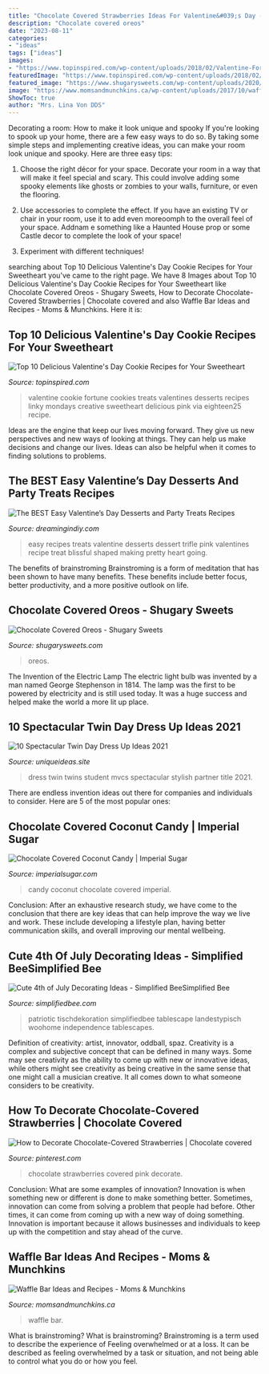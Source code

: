 ```yaml
---
title: "Chocolate Covered Strawberries Ideas For Valentine&#039;s Day - Chocolate Covered Oreos"
description: "Chocolate covered oreos"
date: "2023-08-11"
categories:
- "ideas"
tags: ["ideas"]
images:
- "https://www.topinspired.com/wp-content/uploads/2018/02/Valentine-Fortune-Cookies.jpg"
featuredImage: "https://www.topinspired.com/wp-content/uploads/2018/02/Valentine-Fortune-Cookies.jpg"
featured_image: "https://www.shugarysweets.com/wp-content/uploads/2020/11/chocolate-covered-oreos-valentines-600x901.jpg"
image: "https://www.momsandmunchkins.ca/wp-content/uploads/2017/10/waffle-bar-3.jpg"
ShowToc: true
author: "Mrs. Lina Von DDS"
---
```



Decorating a room: How to make it look unique and spooky
If you're looking to spook up your home, there are a few easy ways to do so. By taking some simple steps and implementing creative ideas, you can make your room look unique and spooky. Here are three easy tips:
1. Choose the right décor for your space. Decorate your room in a way that will make it feel special and scary. This could involve adding some spooky elements like ghosts or zombies to your walls, furniture, or even the flooring.

2. Use accessories to complete the effect. If you have an existing TV or chair in your room, use it to add even moreoomph to the overall feel of your space. Addnam e something like a Haunted House prop or some Castle decor to complete the look of your space!

3. Experiment with different techniques!

	

		
searching about Top 10 Delicious Valentine&#039;s Day Cookie Recipes for Your Sweetheart you've came to the right page. We have 8 Images about Top 10 Delicious Valentine&#039;s Day Cookie Recipes for Your Sweetheart like Chocolate Covered Oreos - Shugary Sweets, How to Decorate Chocolate-Covered Strawberries | Chocolate covered and also Waffle Bar Ideas and Recipes - Moms &amp; Munchkins. Here it is:
		
    
## Top 10 Delicious Valentine&#039;s Day Cookie Recipes For Your Sweetheart

<img loading=lazy src="https://www.topinspired.com/wp-content/uploads/2018/02/Valentine-Fortune-Cookies.jpg" onerror="this.onerror=null;this.src='https://tse4.mm.bing.net/th?id=OIP.nYNFyA2tC6CLsDotTdoPTAHaKr&amp;pid=15.1';" alt="Top 10 Delicious Valentine&#039;s Day Cookie Recipes for Your Sweetheart">

_Source: topinspired.com_

>valentine cookie fortune cookies treats valentines desserts recipes linky mondays creative sweetheart delicious pink via eighteen25 recipe. 

	

Ideas are the engine that keep our lives moving forward. They give us new perspectives and new ways of looking at things. They can help us make decisions and change our lives. Ideas can also be helpful when it comes to finding solutions to problems.

    
## The BEST Easy Valentine’s Day Desserts And Party Treats Recipes

<img loading=lazy src="https://dreamingindiy.com/wp-content/uploads/2018/01/collage-18.1.jpg" onerror="this.onerror=null;this.src='https://tse2.mm.bing.net/th?id=OIP.STpVW1C2zR7P_14RQ05P2gHaLH&amp;pid=15.1';" alt="The BEST Easy Valentine’s Day Desserts and Party Treats Recipes">

_Source: dreamingindiy.com_

>easy recipes treats valentine desserts dessert trifle pink valentines recipe treat blissful shaped making pretty heart going. 

	

The benefits of brainstroming
Brainstroming is a form of meditation that has been shown to have many benefits. These benefits include better focus, better productivity, and a more positive outlook on life.

    
## Chocolate Covered Oreos - Shugary Sweets

<img loading=lazy src="https://www.shugarysweets.com/wp-content/uploads/2020/11/chocolate-covered-oreos-valentines-600x901.jpg" onerror="this.onerror=null;this.src='https://tse4.mm.bing.net/th?id=OIP.iE_VpqlKsZldCXvZ2xeTzAHaLH&amp;pid=15.1';" alt="Chocolate Covered Oreos - Shugary Sweets">

_Source: shugarysweets.com_

>oreos. 

	

The Invention of the Electric Lamp
The electric light bulb was invented by a man named George Stephenson in 1814. The lamp was the first to be powered by electricity and is still used today. It was a huge success and helped make the world a more lit up place.

    
## 10 Spectacular Twin Day Dress Up Ideas 2021

<img loading=lazy src="https://www.uniqueideas.site/wp-content/uploads/mvcs-twins-day-dress-up-partner-dress-up-pinterest-twins-and.jpg" onerror="this.onerror=null;this.src='https://tse2.mm.bing.net/th?id=OIP.G4W_SV2ziRCTTd6DO93wyQHaLH&amp;pid=15.1';" alt="10 Spectacular Twin Day Dress Up Ideas 2021">

_Source: uniqueideas.site_

>dress twin twins student mvcs spectacular stylish partner title 2021. 

	

There are endless invention ideas out there for companies and individuals to consider. Here are 5 of the most popular ones:

    
## Chocolate Covered Coconut Candy | Imperial Sugar

<img loading=lazy src="https://www.imperialsugar.com/sites/default/files/recipe/Chocolate-covered-coconut-candy-imperial.jpg" onerror="this.onerror=null;this.src='https://tse1.mm.bing.net/th?id=OIP.oUKGIdVnHTLEIZ2ULjzjswHaE7&amp;pid=15.1';" alt="Chocolate Covered Coconut Candy | Imperial Sugar">

_Source: imperialsugar.com_

>candy coconut chocolate covered imperial. 

	

Conclusion:
After an exhaustive research study, we have come to the conclusion that there are key ideas that can help improve the way we live and work. These include developing a lifestyle plan, having better communication skills, and overall improving our mental wellbeing.

    
## Cute 4th Of July Decorating Ideas - Simplified BeeSimplified Bee

<img loading=lazy src="http://www.simplifiedbee.com/wp-content/uploads/2012/08/cute252520july2525204th252520picnic252520table252520setting252520stars252520stripes_thumb25255B125255D.png?imgmax=800" onerror="this.onerror=null;this.src='https://tse3.mm.bing.net/th?id=OIP.d3cY25paGzjc0fvmhYU2ngAAAA&amp;pid=15.1';" alt="Cute 4th of July Decorating Ideas - Simplified BeeSimplified Bee">

_Source: simplifiedbee.com_

>patriotic tischdekoration simplifiedbee tablescape landestypisch woohome independence tablescapes. 

	

Definition of creativity: artist, innovator, oddball, spaz.
Creativity is a complex and subjective concept that can be defined in many ways. Some may see creativity as the ability to come up with new or innovative ideas, while others might see creativity as being creative in the same sense that one might call a musician creative. It all comes down to what someone considers to be creativity.

    
## How To Decorate Chocolate-Covered Strawberries | Chocolate Covered

<img loading=lazy src="https://i.pinimg.com/736x/62/e9/fd/62e9fd55b661c87bd99f8bd1d5053b29--pink-chocolate-chocolate-strawberries.jpg" onerror="this.onerror=null;this.src='https://tse2.mm.bing.net/th?id=OIP.0QZdZwn0Y7xJWNTGX9ZdOwHaHa&amp;pid=15.1';" alt="How to Decorate Chocolate-Covered Strawberries | Chocolate covered">

_Source: pinterest.com_

>chocolate strawberries covered pink decorate. 

	

Conclusion: What are some examples of innovation?
Innovation is when something new or different is done to make something better. Sometimes, innovation can come from solving a problem that people had before. Other times, it can come from coming up with a new way of doing something. Innovation is important because it allows businesses and individuals to keep up with the competition and stay ahead of the curve.

    
## Waffle Bar Ideas And Recipes - Moms &amp; Munchkins

<img loading=lazy src="https://www.momsandmunchkins.ca/wp-content/uploads/2017/10/waffle-bar-3.jpg" onerror="this.onerror=null;this.src='https://tse2.mm.bing.net/th?id=OIP.y_6m8laa-ynAyGYn_xgyJgHaLH&amp;pid=15.1';" alt="Waffle Bar Ideas and Recipes - Moms &amp; Munchkins">

_Source: momsandmunchkins.ca_

>waffle bar. 

	

What is brainstroming?
What is brainstroming? Brainstroming is a term used to describe the experience of Feeling overwhelmed or at a loss. It can be described as feeling overwhelmed by a task or situation, and not being able to control what you do or how you feel.

